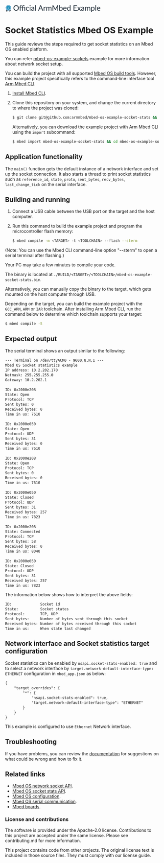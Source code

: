 ![](./resources/official_armmbed_example_badge.png)
# Socket Statistics Mbed OS Example

This guide reviews the steps required to get socket statistics on an Mbed OS enabled platform.

You can refer [mbed-os-example-sockets](https://github.com/ARMmbed/mbed-os-example-sockets/blob/master/README.md) example for more information about network socket setup.

You can build the project with all supported [Mbed OS build tools](https://os.mbed.com/docs/mbed-os/latest/tools/index.html). However, this example project specifically refers to the command-line interface tool [Arm Mbed CLI](https://github.com/ARMmbed/mbed-cli#installing-mbed-cli).

1. [Install Mbed CLI](https://os.mbed.com/docs/mbed-os/latest/quick-start/offline-with-mbed-cli.html).

1. Clone this repository on your system, and change the current directory to where the project was cloned:

    ```bash
    $ git clone git@github.com:armmbed/mbed-os-example-socket-stats && cd mbed-os-example-socket-stats
    ```

    Alternatively, you can download the example project with Arm Mbed CLI using the `import` subcommand:

    ```bash
    $ mbed import mbed-os-example-socket-stats && cd mbed-os-example-socket-stats
    ```

## Application functionality

The `main()` function gets the default instance of a network interface and set up the socket connection. It also starts a thread to print socket statistics such as  `reference_id`, `state`, `proto`, `sent_bytes`, `recv_bytes`, `last_change_tick` on the serial interface.

## Building and running

1. Connect a USB cable between the USB port on the target and the host computer.
1. Run this command to build the example project and program the microcontroller flash memory:

    ```bash
    $ mbed compile -m <TARGET> -t <TOOLCHAIN> --flash --sterm
    ```

(Note: You can use the Mbed CLI command-line option "--sterm" to open a serial terminal after flashing.)

Your PC may take a few minutes to compile your code.

The binary is located at `./BUILD/<TARGET>/<TOOLCHAIN>/mbed-os-example-socket-stats.bin`.

Alternatively, you can manually copy the binary to the target, which gets mounted on the host computer through USB.

Depending on the target, you can build the example project with the `GCC_ARM`, `ARM` or `IAR` toolchain. After installing Arm Mbed CLI, run the command below to determine which toolchain supports your target:

```bash
$ mbed compile -S
```

## Expected output

The serial terminal shows an output similar to the following:
```
--- Terminal on /dev/ttyACM0 - 9600,8,N,1 ---
Mbed OS Socket statistics example
IP address: 10.2.202.170
Netmask: 255.255.255.0
Gateway: 10.2.202.1

ID: 0x2000e208
State: Open
Protocol: TCP
Sent bytes: 0
Received bytes: 0
Time in us: 7610

ID: 0x2000e050
State: Open
Protocol: UDP
Sent bytes: 31
Received bytes: 0
Time in us: 7610

ID: 0x2000e208
State: Open
Protocol: TCP
Sent bytes: 0
Received bytes: 0
Time in us: 7610

ID: 0x2000e050
State: Closed
Protocol: UDP
Sent bytes: 31
Received bytes: 257
Time in us: 7823

ID: 0x2000e208
State: Connected
Protocol: TCP
Sent bytes: 58
Received bytes: 0
Time in us: 8040

ID: 0x2000e050
State: Closed
Protocol: UDP
Sent bytes: 31
Received bytes: 257
Time in us: 7823
```
The information below shows how to interpret the above fields:

```
ID:             Socket id
State:          Socket states
Protocol:       TCP, UDP
Sent bytes:     Number of bytes sent through this socket  
Received bytes: Number of bytes received through this socket
Time in us:     When state last changed
```
## Network interface and Socket statistics target configuration

Socket statistics can be enabled by `nsapi.socket-stats-enabled: true` and to select a network interface by `target.network-default-interface-type: ETHERNET` configuration in `mbed_app.json` as below:
```
{
    "target_overrides": {
        "*": {
            "nsapi.socket-stats-enabled": true,
            "target.network-default-interface-type": "ETHERNET"
        }
    }
}
```
This example is configured to use `Ethernet` Network interface.

## Troubleshooting 
If you have problems, you can review the [documentation](https://os.mbed.com/docs/latest/tutorials/debugging.html) for suggestions on what could be wrong and how to fix it. 

## Related links

* [Mbed OS network socket API](https://docs.mbed.com/docs/mbed-os-api-reference/en/latest/APIs/communication/network_sockets/).
* [Mbed OS socket stats API](https://os.mbed.com/docs/latest/apis/socketstats.html).
* [Mbed OS configuration](https://os.mbed.com/docs/latest/reference/configuration.html).
* [Mbed OS serial communication](https://os.mbed.com/docs/latest/tutorials/serial-communication.html).
* [Mbed boards](https://os.mbed.com/platforms/).

### License and contributions

The software is provided under the Apache-2.0 license. Contributions to this project are accepted under the same license. Please see contributing.md for more information.

This project contains code from other projects. The original license text is included in those source files. They must comply with our license guide.
